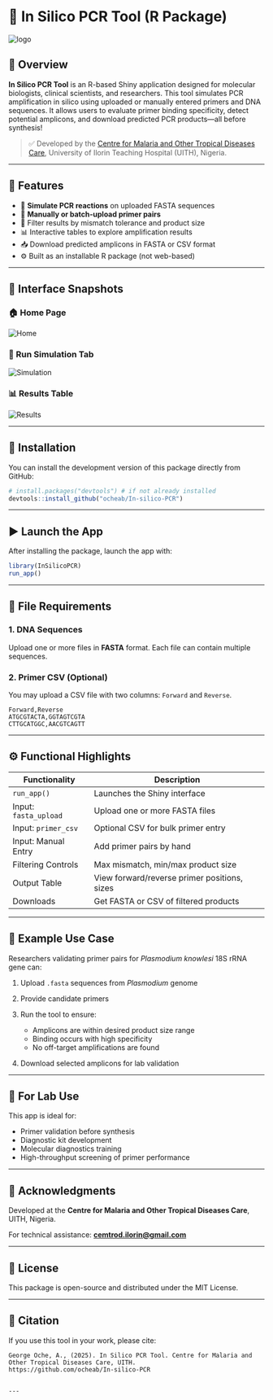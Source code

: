 
# 🔬 In Silico PCR Tool (R Package)

![logo](inst/www/pcr.png)

## 📌 Overview

**In Silico PCR Tool** is an R-based Shiny application designed for molecular biologists, clinical scientists, and researchers. This tool simulates PCR amplification in silico using uploaded or manually entered primers and DNA sequences. It allows users to evaluate primer binding specificity, detect potential amplicons, and download predicted PCR products—all before synthesis!

> ✅ Developed by the [Centre for Malaria and Other Tropical Diseases Care](https://cemtrod.org), University of Ilorin Teaching Hospital (UITH), Nigeria.

---

## 🎯 Features

- 🧬 **Simulate PCR reactions** on uploaded FASTA sequences
- 📎 **Manually or batch-upload primer pairs**
- 🎯 Filter results by mismatch tolerance and product size
- 📊 Interactive tables to explore amplification results
- 📥 Download predicted amplicons in FASTA or CSV format
- ⚙️ Built as an installable R package (not web-based)

---

## 📸 Interface Snapshots

### 🏠 Home Page
![Home](inst/www/pcr.jpg)

### 🧪 Run Simulation Tab
![Simulation](inst/www/simulation_screenshot.png)

### 📊 Results Table
![Results](inst/app/www/results_table.png)

---

## 🚀 Installation

You can install the development version of this package directly from GitHub:

```r
# install.packages("devtools") # if not already installed
devtools::install_github("ocheab/In-silico-PCR")
````

---

## ▶️ Launch the App

After installing the package, launch the app with:

```r
library(InSilicoPCR)
run_app()
```

---

## 📁 File Requirements

### 1. DNA Sequences

Upload one or more files in **FASTA** format. Each file can contain multiple sequences.

### 2. Primer CSV (Optional)

You may upload a CSV file with two columns: `Forward` and `Reverse`.

```csv
Forward,Reverse
ATGCGTACTA,GGTAGTCGTA
CTTGCATGGC,AACGTCAGTT
```

---

## ⚙️ Functional Highlights

| Functionality         | Description                                  |
| --------------------- | -------------------------------------------- |
| `run_app()`           | Launches the Shiny interface                 |
| Input: `fasta_upload` | Upload one or more FASTA files               |
| Input: `primer_csv`   | Optional CSV for bulk primer entry           |
| Input: Manual Entry   | Add primer pairs by hand                     |
| Filtering Controls    | Max mismatch, min/max product size           |
| Output Table          | View forward/reverse primer positions, sizes |
| Downloads             | Get FASTA or CSV of filtered products        |

---

## 📘 Example Use Case

Researchers validating primer pairs for *Plasmodium knowlesi* 18S rRNA gene can:

1. Upload `.fasta` sequences from *Plasmodium* genome
2. Provide candidate primers
3. Run the tool to ensure:

   * Amplicons are within desired product size range
   * Binding occurs with high specificity
   * No off-target amplifications are found
4. Download selected amplicons for lab validation

---

## 🧪 For Lab Use

This app is ideal for:

* Primer validation before synthesis
* Diagnostic kit development
* Molecular diagnostics training
* High-throughput screening of primer performance

---

## 🤝 Acknowledgments

Developed at the **Centre for Malaria and Other Tropical Diseases Care**, UITH, Nigeria.

For technical assistance: **[cemtrod.ilorin@gmail.com](mailto:cemtrod.ilorin@gmail.com)**

---

## 📄 License

This package is open-source and distributed under the MIT License.

---

## 📌 Citation

If you use this tool in your work, please cite:

```
George Oche, A., (2025). In Silico PCR Tool. Centre for Malaria and Other Tropical Diseases Care, UITH.
https://github.com/ocheab/In-silico-PCR
```

```

---
